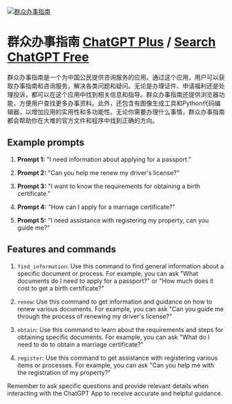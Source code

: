
[![群众办事指南](https://files.oaiusercontent.com/file-mSSwaFK0F5oITincLgAVZzNJ?se=2123-10-17T16%3A06%3A51Z&sp=r&sv=2021-08-06&sr=b&rscc=max-age%3D31536000%2C%20immutable&rscd=attachment%3B%20filename%3D214eadbb-cb72-4428-aab6-491862069a72.png&sig=1WjBbKptfdNyCMMLwGdSVge36pil8JC4wpo6rItkmck%3D)](https://chat.openai.com/g/g-cbXTxGCE8-qun-zhong-ban-shi-zhi-nan)

# 群众办事指南 [ChatGPT Plus](https://chat.openai.com/g/g-cbXTxGCE8-qun-zhong-ban-shi-zhi-nan) / [Search ChatGPT Free](https://gptcall.net/index.html#/?search=%E7%BE%A4%E4%BC%97%E5%8A%9E%E4%BA%8B%E6%8C%87%E5%8D%97)

群众办事指南是一个为中国公民提供咨询服务的应用。通过这个应用，用户可以获取办事指南和咨询服务，解决各类问题和疑问。无论是办理证件、申请福利还是处理投诉，都可以在这个应用中找到相关信息和指导。群众办事指南还提供浏览器功能，方便用户查找更多办事资料。此外，还包含有图像生成工具和Python代码编辑器，以增加应用的实用性和多功能性。无论你需要办理什么事情，群众办事指南都会帮助你在大堆的官方文件和程序中找到正确的方向。

## Example prompts

1. **Prompt 1:** "I need information about applying for a passport."

2. **Prompt 2:** "Can you help me renew my driver's license?"

3. **Prompt 3:** "I want to know the requirements for obtaining a birth certificate."

4. **Prompt 4:** "How can I apply for a marriage certificate?"

5. **Prompt 5:** "I need assistance with registering my property, can you guide me?"

## Features and commands

1. `find_information`: Use this command to find general information about a specific document or process. For example, you can ask "What documents do I need to apply for a passport?" or "How much does it cost to get a birth certificate?"

2. `renew`: Use this command to get information and guidance on how to renew various documents. For example, you can ask "Can you guide me through the process of renewing my driver's license?"

3. `obtain`: Use this command to learn about the requirements and steps for obtaining specific documents. For example, you can ask "What do I need to do to obtain a marriage certificate?"

4. `register`: Use this command to get assistance with registering various items or processes. For example, you can ask "Can you help me with the registration of my property?"

Remember to ask specific questions and provide relevant details when interacting with the ChatGPT App to receive accurate and helpful guidance.


